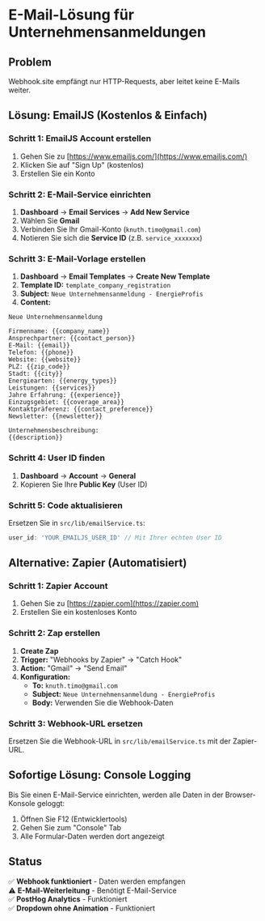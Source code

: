 # E-Mail-Lösung für Unternehmensanmeldungen

## Problem
Webhook.site empfängt nur HTTP-Requests, aber leitet keine E-Mails weiter.

## Lösung: EmailJS (Kostenlos & Einfach)

### Schritt 1: EmailJS Account erstellen
1. Gehen Sie zu [https://www.emailjs.com/](https://www.emailjs.com/)
2. Klicken Sie auf "Sign Up" (kostenlos)
3. Erstellen Sie ein Konto

### Schritt 2: E-Mail-Service einrichten
1. **Dashboard** → **Email Services** → **Add New Service**
2. Wählen Sie **Gmail**
3. Verbinden Sie Ihr Gmail-Konto (`knuth.timo@gmail.com`)
4. Notieren Sie sich die **Service ID** (z.B. `service_xxxxxxx`)

### Schritt 3: E-Mail-Vorlage erstellen
1. **Dashboard** → **Email Templates** → **Create New Template**
2. **Template ID:** `template_company_registration`
3. **Subject:** `Neue Unternehmensanmeldung - EnergieProfis`
4. **Content:**
```
Neue Unternehmensanmeldung

Firmenname: {{company_name}}
Ansprechpartner: {{contact_person}}
E-Mail: {{email}}
Telefon: {{phone}}
Website: {{website}}
PLZ: {{zip_code}}
Stadt: {{city}}
Energiearten: {{energy_types}}
Leistungen: {{services}}
Jahre Erfahrung: {{experience}}
Einzugsgebiet: {{coverage_area}}
Kontaktpräferenz: {{contact_preference}}
Newsletter: {{newsletter}}

Unternehmensbeschreibung:
{{description}}
```

### Schritt 4: User ID finden
1. **Dashboard** → **Account** → **General**
2. Kopieren Sie Ihre **Public Key** (User ID)

### Schritt 5: Code aktualisieren
Ersetzen Sie in `src/lib/emailService.ts`:
```typescript
user_id: 'YOUR_EMAILJS_USER_ID' // Mit Ihrer echten User ID
```

## Alternative: Zapier (Automatisiert)

### Schritt 1: Zapier Account
1. Gehen Sie zu [https://zapier.com](https://zapier.com)
2. Erstellen Sie ein kostenloses Konto

### Schritt 2: Zap erstellen
1. **Create Zap**
2. **Trigger:** "Webhooks by Zapier" → "Catch Hook"
3. **Action:** "Gmail" → "Send Email"
4. **Konfiguration:**
   - **To:** `knuth.timo@gmail.com`
   - **Subject:** `Neue Unternehmensanmeldung - EnergieProfis`
   - **Body:** Verwenden Sie die Webhook-Daten

### Schritt 3: Webhook-URL ersetzen
Ersetzen Sie die Webhook-URL in `src/lib/emailService.ts` mit der Zapier-URL.

## Sofortige Lösung: Console Logging

Bis Sie einen E-Mail-Service einrichten, werden alle Daten in der Browser-Konsole geloggt:
1. Öffnen Sie F12 (Entwicklertools)
2. Gehen Sie zum "Console" Tab
3. Alle Formular-Daten werden dort angezeigt

## Status
✅ **Webhook funktioniert** - Daten werden empfangen  
⚠️ **E-Mail-Weiterleitung** - Benötigt E-Mail-Service  
✅ **PostHog Analytics** - Funktioniert  
✅ **Dropdown ohne Animation** - Funktioniert  
